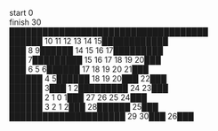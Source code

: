 start 0    
finish 30   
████████████████████████████████████		
██████ 10 11 12 13 14 15████████████		
███  8  9██████ 14 15 16 17█████████		
███  7█████████ 15 16 17 18 19 20███		
███  6  5  6██████ 17 18 19 20 21███		
██████  4  5██████ 18 19 20███ 22███		
██████  3███  1  2█████████ 24 23███		
██████  2  1  0  1███ 27 26 25 24███		
██████  3  2  1  2███ 28██████ 25███		
█████████████████████ 29 30███ 26███		